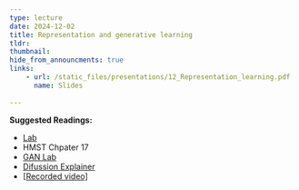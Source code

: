 ```yaml
---
type: lecture
date: 2024-12-02
title: Representation and generative learning
tldr: 
thumbnail: 
hide_from_announcments: true
links: 
    - url: /static_files/presentations/12_Representation_learning.pdf
      name: Slides
      
---
```

**Suggested Readings:**
- [Lab](https://github.com/phonchi/nsysu-math608/blob/master/static_files/presentations/12_Representation_learning.ipynb)
- HMST Chpater 17
- [GAN Lab](https://poloclub.github.io/ganlab/)
- [Difussion Explainer](https://poloclub.github.io/diffusion-explainer/)
- [[Recorded video]](https://youtube.com/playlist?list=PLHNZtBNWQ-86miU0ctURM5MjeDLDAEH0Z&si=pr5-vAjorXQ4bI0O)
